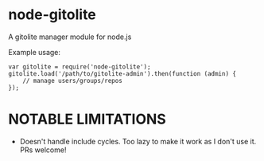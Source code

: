 node-gitolite
=============
A gitolite manager module for node.js

Example usage:

```
var gitolite = require('node-gitolite');
gitolite.load('/path/to/gitolite-admin').then(function (admin) {
	// manage users/groups/repos
});
```

# NOTABLE LIMITATIONS
* Doesn't handle include cycles. Too lazy to make it work as I don't use it. PRs welcome!
